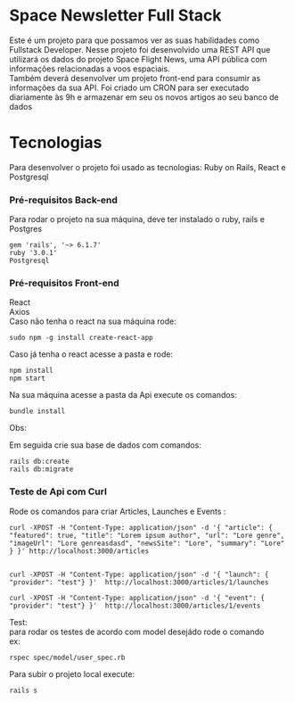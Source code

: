 # Space Newsletter Full Stack


Este é um projeto para que possamos ver as suas habilidades como Fullstack Developer.
Nesse projeto foi desenvolvido uma REST API que utilizará os dados do projeto Space Flight News, uma API pública com informações relacionadas a voos espaciais.<br> Também deverá desenvolver um projeto front-end para consumir as informações da sua API.
Foi criado um CRON para ser executado diariamente às 9h e armazenar em seu os novos artigos ao seu banco de dados

# Tecnologias

Para desenvolver o projeto foi usado as tecnologias: Ruby on Rails, React e Postgresql 

### Pré-requisitos Back-end

Para rodar o projeto na sua máquina, deve ter instalado o ruby, rails e Postgres

```
gem 'rails', '~> 6.1.7'
ruby '3.0.1'
Postgresql 
```

### Pré-requisitos Front-end
React<br>
Axios<br>
Caso não tenha o react na sua máquina rode:

```
sudo npm -g install create-react-app
```
Caso já tenha o react acesse a pasta e rode:
```
npm install
npm start
```



Na sua máquina acesse a pasta da Api execute os comandos:
```
bundle install
```

Obs:  
 

Em seguida crie sua base de dados com comandos:

```
rails db:create
rails db:migrate
```
### Teste de Api com Curl
Rode os comandos para criar Articles, Launches e Events : 

```
curl -XPOST -H "Content-Type: application/json" -d '{ "article": { "featured": true, "title": "Lorem ipsum author", "url": "Lore genre", "imageUrl": "Lore genreasdasd", "newsSite": "Lore", "summary": "Lore" } }' http://localhost:3000/articles


curl -XPOST -H "Content-Type: application/json" -d '{ "launch": { "provider": "test"} }'  http://localhost:3000/articles/1/launches

curl -XPOST -H "Content-Type: application/json" -d '{ "event": { "provider": "test"} }'  http://localhost:3000/articles/1/events

```

Test:<br>
para rodar os testes de acordo com model desejádo rode o comando<br>
ex:
```
rspec spec/model/user_spec.rb

```

Para subir o projeto local execute:
```
rails s
```

